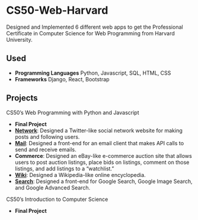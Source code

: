 # CS50-Web-Harvard

Designed and Implemented 6 different web apps to get the Professional Certificate in Computer Science for Web Programming from Harvard University.

## Used

- **Programming Languages** Python, Javascript, SQL, HTML, CSS
- **Frameworks** Django, React, Bootstrap

## Projects

CS50’s Web Programming with Python and Javascript

- **Final Project**
- [**Network**](https://github.com/jathurchan/CS50-Web-Harvard/tree/main/Web%20Programming%20with%20Python%20and%20Javascript/Network): Designed a Twitter-like social network website for making posts and following users.
- [**Mail**](https://github.com/jathurchan/CS50-Web-Harvard/tree/main/Web%20Programming%20with%20Python%20and%20Javascript/Mail): Designed a front-end for an email client that makes API calls to send and receive emails.
- **Commerce**: Designed an eBay-like e-commerce auction site that allows users to post auction listings, place bids on listings, comment on those listings, and add listings to a “watchlist.”
- [**Wiki**](https://github.com/jathurchan/CS50-Web-Harvard/tree/main/Web%20Programming%20with%20Python%20and%20Javascript/Wiki): Designed a Wikipedia-like online encyclopedia.
- [**Search**](https://github.com/jathurchan/CS50-Web-Harvard/tree/main/Web%20Programming%20with%20Python%20and%20Javascript/Search): Designed a front-end for Google Search, Google Image Search, and Google Advanced Search.

CS50’s Introduction to Computer Science

- **Final Project**

